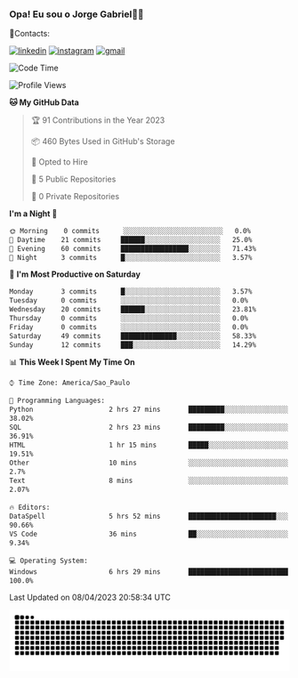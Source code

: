
### Opa! Eu sou o Jorge Gabriel🤚🏾
📱Contacts: 

[![linkedin](https://img.shields.io/badge/LinkedIn-0077B5?style=for-the-badge&logo=linkedin&logoColor=white)](https://www.linkedin.com/in/jorge-g-717603souzag)
[![instagram](https://img.shields.io/badge/Instagram-E4405F?style=for-the-badge&logo=instagram&logoColor=white)](https://www.instagram.com/jorge__gabriel_/)
[![gmail](https://img.shields.io/badge/Gmail-D14836?style=for-the-badge&logo=gmail&logoColor=white)](https://mail.google.com/mail/u/0/?fs=1&tf=cm&source=mailto&to=gabrielgomes2003@gmail.com)

<!--START_SECTION:waka-->
![Code Time](http://img.shields.io/badge/Code%20Time-21%20hrs%2016%20mins-blue)

![Profile Views](http://img.shields.io/badge/Profile%20Views-59-blue)

**🐱 My GitHub Data** 

> 🏆 91 Contributions in the Year 2023
 > 
> 📦 460 Bytes Used in GitHub's Storage 
 > 
> 💼 Opted to Hire
 > 
> 📜 5 Public Repositories 
 > 
> 🔑 0 Private Repositories  
 > 
**I'm a Night 🦉** 

```text
🌞 Morning    0 commits      ░░░░░░░░░░░░░░░░░░░░░░░░░   0.0% 
🌇 Daytime    21 commits     ██████░░░░░░░░░░░░░░░░░░░   25.0% 
🌃 Evening    60 commits     █████████████████░░░░░░░░   71.43% 
🌙 Night      3 commits      █░░░░░░░░░░░░░░░░░░░░░░░░   3.57%

```
📅 **I'm Most Productive on Saturday** 

```text
Monday       3 commits      █░░░░░░░░░░░░░░░░░░░░░░░░   3.57% 
Tuesday      0 commits      ░░░░░░░░░░░░░░░░░░░░░░░░░   0.0% 
Wednesday    20 commits     ██████░░░░░░░░░░░░░░░░░░░   23.81% 
Thursday     0 commits      ░░░░░░░░░░░░░░░░░░░░░░░░░   0.0% 
Friday       0 commits      ░░░░░░░░░░░░░░░░░░░░░░░░░   0.0% 
Saturday     49 commits     ██████████████░░░░░░░░░░░   58.33% 
Sunday       12 commits     ███░░░░░░░░░░░░░░░░░░░░░░   14.29%

```


📊 **This Week I Spent My Time On** 

```text
⌚︎ Time Zone: America/Sao_Paulo

💬 Programming Languages: 
Python                   2 hrs 27 mins       █████████░░░░░░░░░░░░░░░░   38.02% 
SQL                      2 hrs 23 mins       █████████░░░░░░░░░░░░░░░░   36.91% 
HTML                     1 hr 15 mins        █████░░░░░░░░░░░░░░░░░░░░   19.51% 
Other                    10 mins             ░░░░░░░░░░░░░░░░░░░░░░░░░   2.7% 
Text                     8 mins              ░░░░░░░░░░░░░░░░░░░░░░░░░   2.07%

🔥 Editors: 
DataSpell                5 hrs 52 mins       ██████████████████████░░░   90.66% 
VS Code                  36 mins             ██░░░░░░░░░░░░░░░░░░░░░░░   9.34%

💻 Operating System: 
Windows                  6 hrs 29 mins       █████████████████████████   100.0%

```


 Last Updated on 08/04/2023 20:58:34 UTC
<!--END_SECTION:waka-->





<img alt="github-snake" src="https://github.com/J0rgeGabriel/J0rgeGabriel/blob/output/github-contribution-grid-snake-dark.svg" />
